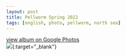 ```yaml
---
layout: post
title: Pellworm Spring 2022
tags: [english, photo, pellworm, north sea]
---
```

[view album on Google Photos  
![](https://lh3.googleusercontent.com/pw/AM-JKLXnI3NaJiiKipreozrtMAt-vyjCNGzbxp-MIotOxLgHiVrpet2KDQ1ZlYvv08iVaYisjqncvRt6wx3PVqehlkh4JUHGZ9N53ANHbfaKzEpfI8sNJJtCI5rlE_aZexsr2kVYsCbGrDT7B_rqiTWVKG0=w400)](https://photos.app.goo.gl/yV9gVxnY6dyiA6XdA){:target="_blank"}
